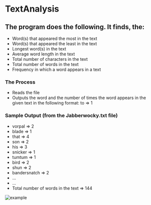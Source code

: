 # TextAnalysis
The program does the following. It finds, the:
-
- Word(s) that appeared the most in the text
- Word(s) that appeared the least in the text
- Longest word(s) in the text
- Average word length in the text
- Total number of characters in the text
- Total number of words in the text
- Frequency in which a word appears in a text 

### The Process
- Reads the file
- Outputs the word and the number of times the word appears in the given text in the following format: to   =>   1

### Sample Output (from the Jabberwocky.txt file)
- vorpal   =>   2
- blade   =>   1
- that   =>   4
- son   =>   2
- his   =>   3
- snicker   =>   1
- tumtum   =>   1
- bird   =>   2
- shun   =>   2
- bandersnatch   =>   2
- ...
- ...
- Total number of words in the text   =>  144

![example](https://user-images.githubusercontent.com/9923181/47958724-6dd4df80-dfa7-11e8-96db-97c7dcdcf802.png)
